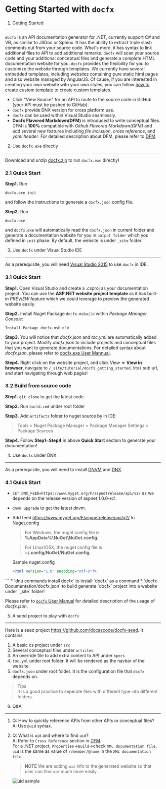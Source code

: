 Getting Started with `docfx`
===============

1. Getting Started
---------------

`docfx` is an API documentation generator for .NET, currently support C# and VB, as similar to JSDoc or Sphinx. It has the ability to extract triple slash comments out from your source code. What's more, it has syntax to link additional files to API to add additional remarks. `docfx` will scan your source code and your additional conceptual files and generate a complete HTML documentation website for you. `docfx` provides the flexibility for you to customize the website through templates. We currently have several embedded templates, including websites containing pure static html pages and also website managed by AngularJS. Of cause, if you are interested in creating your own website with your own styles, you can follow [how to create custom template](howto_create_custom_template.md) to create custom templates.

* Click "View Source" for an API to route to the source code in GitHub (your API must be pushed to GitHub).
* `docfx` provide DNX version for cross platform use.
* `docfx` can be used within Visual Studio seamlessly.
* **Docfx Flavored Markdown(DFM)** is introduced to write conceptual files. DFM is **100%** compatible with *Github Flavored Markdown(GFM)* and add several new features including *file inclusion*, *cross reference*, and *yaml header*. For detailed description about DFM, please refer to [DFM](../spec/docfx_flavored_markdown.md).


2. Use `docfx.exe` directly
-----------------------
Download and unzip [docfx.zip](artifacts/docfx.zip) to run `docfx.exe` directly!

### 2.1 Quick Start
**Step1.** Run
```
docfx.exe init
```
and follow the instructions to generate a `docfx.json` config file.

**Step2.** Run
```
docfx.exe
```
and `docfx.exe` will automatically read the `docfx.json` in current folder and generate a documentation website for you in `output folder` which you defined in `init` phase. By default, the website is under `_site` folder.

3. Use `docfx` under Visual Studio IDE
---------------
As a prerequisite, you will need [Visual Studio 2015](https://www.visualstudio.com/downloads/download-visual-studio-vs) to use `docfx` in IDE.
### 3.1 Quick Start
**Step1.** Open Visual Studio and create a .csproj as your documentation project. You can use the **ASP.NET website project template** as it has built-in *PREVIEW* feature which we could leverage to preview the generated website easily.

**Step2.** Install Nuget Package `docfx.msbuild` within *Package Manager Console*:
```
Install-Package docfx.msbuild
```
**Step3.** You will notice that *docfx.json* and *toc.yml* are automatically added to your project. Modify *docfx.json* to include projects and conceptual files that you want to generate documentations. For detailed syntax about *docfx.json*, please refer to [docfx.exe User Mannual](docfx.exe_user_manual.md).

**Step4.** Right click on the website project, and click View => **View in browser**, navigate to `/_site/tutorial/docfx_getting_started.html` sub url, and start navigating through web pages!

### 3.2 Build from source code
**Step1.** `git clone` to get the latest code.

**Step2.** Run `build.cmd` under root folder

**Step3.** Add `artifacts` folder to nuget source by in IDE:
  > Tools > Nuget Package Manager > Package Manager Settings > Package Sources

**Step4.** Follow **Step1**~**Step4** in above **Quick Start** section to generate your documentation!

4. Use `docfx` under DNX
----------------
As a prerequisite, you will need to install [DNVM](http://docs.asp.net/en/latest/getting-started/installing-on-windows.html#install-the-net-version-manager-dnvm) and [DNX](http://docs.asp.net/en/latest/getting-started/installing-on-windows.html#install-the-net-execution-environment-dnx).
### 4.1 Quick Start
* `SET DNX_FEED=https://www.myget.org/F/aspnetrelease/api/v2/` as we depends on the release version of aspnet 1.0.0-rc1.
* `dnvm upgrade` to get the latest dnvm.
* Add feed https://www.myget.org/F/aspnetrelease/api/v2/ to Nuget.config
  > For Windows, the nuget config file is  **%AppData%\NuGet\NuGet.config**.

  > For Linux/OSX, the nuget config file is **~/.config/NuGet/NuGet.config**.
  
  Sample nuget.config
  ```xml
  <?xml version="1.0" encoding="utf-8"?>
<configuration>
  <packageSources>
    <add key="myget.release" value="https://www.myget.org/F/aspnetrelease/api/v2/" />
    <add key="nuget.org" value="https://www.nuget.org/api/v2/" />
  </packageSources>
  <disabledPackageSources />
  <activePackageSource>
    <add key="nuget.org" value="https://www.nuget.org/api/v2/" />
  </activePackageSource>
</configuration>
  ```
* `dnu commands install docfx` to install `docfx` as a command
* `docfx Documentation/docfx.json` to build generate `docfx` project into a website under `_site` folder!

Please refer to [`docfx` User Manual](docfx.exe_user_manual.md) for detailed description of the usage of *docfx.json*.


5. A seed project to play with `docfx`
-------------------------
Here is a seed project https://github.com/docascode/docfx-seed. It contains
1. A basic cs project under `src`
2. Several conceptual files under `articles`
3. An override file to add extra content to API under `specs`
4. `toc.yml` under root folder. It will be rendered as the navbar of the website.
5. `docfx.json` under root folder. It is the configuration file that `docfx` depends on.

> Tips  
  It is a good practice to seperate files with different type into different folders.

6. Q&A
-------------------------
1. Q: How to quickly reference APIs from other APIs or conceptual files?  
   A: Use `@uid` syntax.
2. Q: What is `uid` and where to find `uid`?  
   A: Refer to `Cross Reference` section in [DFM](../spec/docfx_flavored_markdown.md).  
   For a .NET project, `Properties`->`Build`->check `XML documentation file`, `uid` is the same as value of `//member/@name` in the `XML documentation file`.
   > **NOTE** We are adding `uid` info to the generated website so that user can find `uid` much more easily.
   
   ![uid sample](artifacts/uid.png)